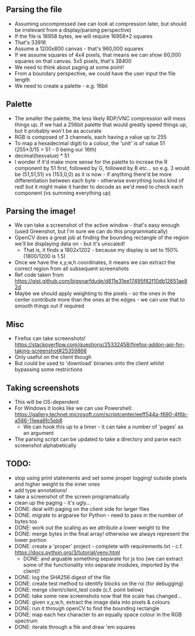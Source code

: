 
## Parsing the file

 * Assuming uncompressed (we can look at compression later, but should be irrelevant from a display/parsing perspective)
 * If the file is 16958 bytes, we will require 16958*2 squares
 * That's 33916
 * Assume a 1200x800 canvas - that's 960,000 squares
 * If we assume squares of 4x4 pixels, that means we can show 60,000 squares on that canvas. 5x5 pixels, that's 38400
 * We need to think about paging at some point!
 * From a boundary perspective, we could have the user input the file length
 * We need to create a palette - e.g. 16bit


## Palette

 * The smaller the palette, the less likely RDP/VNC compression will mess things up. If we had a 256bit palette that would greatly speed things up, but it probably won't be as accurate
 * RGB is composed of 3 channels, each having a value up to 255
 * To map a hexadecimal digiti to a colour, the 'unit' is of value 51 (255*3/15 = 51 - 0 being our 16th)
 * decimal(hexvalue) *  51
 * I wonder if it'd make more sense for the palette to increae the R component by 51 first, followed by G, followed by B etc... so e.g. 3 would be (51,51,51) vs (153,0,0) as it is now - if anything there'd be more differentiation between each byte - otherwise everything looks kind of red! but it might make it harder to decode as we'd need to check each component (vs summing everything up)

## Parsing the image!

 * We can take a screenshot of the active window - that's easy enough (used Greenshot, but I'm sure we can do this programmatically)
 * OpenCV does a great job at finding the bounding rectangle of the region we'll be displaying data on - but it's unscaled!
   * That is, it finds a 1802x1202 - because my display is set to 150% (1800/1200 is 1.5)
 * Once we have the x,y,w,h coordinates, it means we can extract the correct region from all subsequent screenshots
 * Ref code taken from https://gist.github.com/bigsnarfdude/d811e31ee17495f82f10db12651ae82d
 * Maybe we should apply weighting to the pixels - so the ones in the center contribute more than the ones at the edges - we can use that to smooth things out if required

## Misc

 * Firefox can take screenshots! https://stackoverflow.com/questions/25332458/firefox-addon-api-for-taking-screenshot#25359866
 * Only useful on the client though
 * But could be used to 'download' binaries onto the client whilst bypassing some restrictions

## Taking screenshots

 * This will be OS-dependent
 * For Windows it looks like we can use Powershell: https://gallery.technet.microsoft.com/scriptcenter/eeff544a-f690-4f6b-a586-11eea6fc5eb8
   * We can hook this up to a timer - it can take a number of 'pages' as an argument
 * The parsing script can be updated to take a directory and parse each screenshot alphabetically

## TODO:
 * stop using print statements and set some proper logging!
 outside pixels and higher weight to the inner ones
 * add type annotations!
  * take a screenshot of the screen programatically
 * clean up the paging - it's ugly...
 * DONE: deal with paging on the client side for larger files
 * DONE: migrate to argparse for Python - need to pass in the number of bytes too
 * DONE: work out the scaling as we attribute a lower weight to the 
 * DONE: merge bytes in the final array! otherwise we always represent the lower portion
 * DONE: create a 'proper' project - complete with requirements.txt - c.f. https://docs.python.org/3/tutorial/venv.html
   * DONE: and arguable something separate for js too (we can extract some of the functionality into separate modules, imported by the client)!
 * DONE: log the SHA256 digest of the file 
 * DONE: create test method to identify blocks on the roi (for debugging)
 * DONE: merge client/client_test code (c.f. point below)
 * DONE: take some new screenshots now that the scale has changed...
 * DONE: given x,y,w,h, extract the image data into pixels & colours
 * DONE: run it through openCV to find the bounding rectangle
 * DONE: map each hex character to an equally space colour in the RGB spectrum
 * DONE: iterate through a file and draw 'em squares